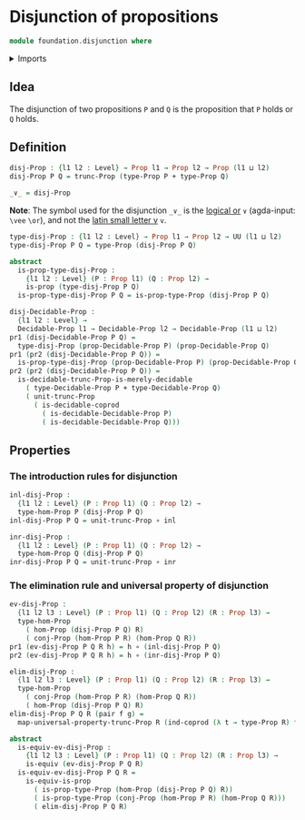 # Disjunction of propositions

```agda
module foundation.disjunction where
```

<details><summary>Imports</summary>

```agda
open import foundation.conjunction
open import foundation.decidable-types
open import foundation.dependent-pair-types
open import foundation.propositional-truncations
open import foundation.universe-levels

open import foundation-core.coproduct-types
open import foundation-core.decidable-propositions
open import foundation-core.equivalences
open import foundation-core.function-types
open import foundation-core.propositions
```

</details>

## Idea

The disjunction of two propositions `P` and `Q` is the proposition that `P`
holds or `Q` holds.

## Definition

```agda
disj-Prop : {l1 l2 : Level} → Prop l1 → Prop l2 → Prop (l1 ⊔ l2)
disj-Prop P Q = trunc-Prop (type-Prop P + type-Prop Q)

_∨_ = disj-Prop
```

**Note**: The symbol used for the disjunction `_∨_` is the
[logical or](https://codepoints.net/U+2228) `∨` (agda-input: `\vee` `\or`), and
not the [latin small letter v](https://codepoints.net/U+0076) `v`.

```agda
type-disj-Prop : {l1 l2 : Level} → Prop l1 → Prop l2 → UU (l1 ⊔ l2)
type-disj-Prop P Q = type-Prop (disj-Prop P Q)

abstract
  is-prop-type-disj-Prop :
    {l1 l2 : Level} (P : Prop l1) (Q : Prop l2) →
    is-prop (type-disj-Prop P Q)
  is-prop-type-disj-Prop P Q = is-prop-type-Prop (disj-Prop P Q)

disj-Decidable-Prop :
  {l1 l2 : Level} →
  Decidable-Prop l1 → Decidable-Prop l2 → Decidable-Prop (l1 ⊔ l2)
pr1 (disj-Decidable-Prop P Q) =
  type-disj-Prop (prop-Decidable-Prop P) (prop-Decidable-Prop Q)
pr1 (pr2 (disj-Decidable-Prop P Q)) =
  is-prop-type-disj-Prop (prop-Decidable-Prop P) (prop-Decidable-Prop Q)
pr2 (pr2 (disj-Decidable-Prop P Q)) =
  is-decidable-trunc-Prop-is-merely-decidable
    ( type-Decidable-Prop P + type-Decidable-Prop Q)
    ( unit-trunc-Prop
      ( is-decidable-coprod
        ( is-decidable-Decidable-Prop P)
        ( is-decidable-Decidable-Prop Q)))
```

## Properties

### The introduction rules for disjunction

```agda
inl-disj-Prop :
  {l1 l2 : Level} (P : Prop l1) (Q : Prop l2) →
  type-hom-Prop P (disj-Prop P Q)
inl-disj-Prop P Q = unit-trunc-Prop ∘ inl

inr-disj-Prop :
  {l1 l2 : Level} (P : Prop l1) (Q : Prop l2) →
  type-hom-Prop Q (disj-Prop P Q)
inr-disj-Prop P Q = unit-trunc-Prop ∘ inr
```

### The elimination rule and universal property of disjunction

```agda
ev-disj-Prop :
  {l1 l2 l3 : Level} (P : Prop l1) (Q : Prop l2) (R : Prop l3) →
  type-hom-Prop
    ( hom-Prop (disj-Prop P Q) R)
    ( conj-Prop (hom-Prop P R) (hom-Prop Q R))
pr1 (ev-disj-Prop P Q R h) = h ∘ (inl-disj-Prop P Q)
pr2 (ev-disj-Prop P Q R h) = h ∘ (inr-disj-Prop P Q)

elim-disj-Prop :
  {l1 l2 l3 : Level} (P : Prop l1) (Q : Prop l2) (R : Prop l3) →
  type-hom-Prop
    ( conj-Prop (hom-Prop P R) (hom-Prop Q R))
    ( hom-Prop (disj-Prop P Q) R)
elim-disj-Prop P Q R (pair f g) =
  map-universal-property-trunc-Prop R (ind-coprod (λ t → type-Prop R) f g)

abstract
  is-equiv-ev-disj-Prop :
    {l1 l2 l3 : Level} (P : Prop l1) (Q : Prop l2) (R : Prop l3) →
    is-equiv (ev-disj-Prop P Q R)
  is-equiv-ev-disj-Prop P Q R =
    is-equiv-is-prop
      ( is-prop-type-Prop (hom-Prop (disj-Prop P Q) R))
      ( is-prop-type-Prop (conj-Prop (hom-Prop P R) (hom-Prop Q R)))
      ( elim-disj-Prop P Q R)
```
